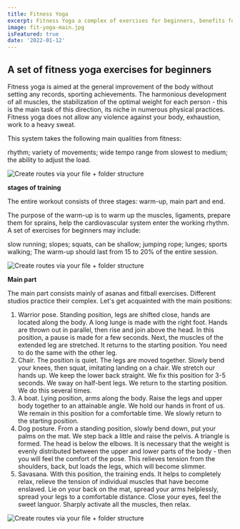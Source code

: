 ```yaml
---
title: Fitness Yoga
excerpt: Fitness Yoga a complex of exercises for beginners, benefits for health and slimming
image: fit-yoga-main.jpg
isFeatured: true
date: '2022-01-12'
---
```


## A set of fitness yoga exercises for beginners

Fitness yoga is aimed at the general improvement of the body without setting any records, sporting achievements. The harmonious development of all muscles, the stabilization of the optimal weight for each person - this is the main task of this direction, its niche in numerous physical practices. Fitness yoga does not allow any violence against your body, exhaustion, work to a heavy sweat.

This system takes the following main qualities from fitness:

rhythm;
variety of movements;
wide tempo range from slowest to medium;
the ability to adjust the load.

![Create routes via your file + folder structure](fit-yoga-start.jpg)

**stages of training**

The entire workout consists of three stages: warm-up, main part and end.

The purpose of the warm-up is to warm up the muscles, ligaments, prepare them for sprains, help the cardiovascular system enter the working rhythm. A set of exercises for beginners may include:

slow running;
slopes;
squats, can be shallow;
jumping rope;
lunges;
sports walking;
The warm-up should last from 15 to 20% of the entire session.

![Create routes via your file + folder structure](fit-yoga-middle.jpg)

**Main part**

The main part consists mainly of asanas and fitball exercises. Different studios practice their complex. Let's get acquainted with the main positions:

1. Warrior pose. Standing position, legs are shifted close, hands are located along the body. A long lunge is made with the right foot. Hands are thrown out in parallel, then rise and join above the head. In this position, a pause is made for a few seconds. Next, the muscles of the extended leg are stretched. It returns to the starting position. You need to do the same with the other leg.
2. Chair. The position is quiet. The legs are moved together. Slowly bend your knees, then squat, imitating landing on a chair. We stretch our hands up. We keep the lower back straight. We fix this position for 3-5 seconds. We sway on half-bent legs. We return to the starting position. We do this several times.
3. A boat. Lying position, arms along the body. Raise the legs and upper body together to an attainable angle. We hold our hands in front of us. We remain in this position for a comfortable time. We slowly return to the starting position.
4. Dog posture. From a standing position, slowly bend down, put your palms on the mat. We step back a little and raise the pelvis. A triangle is formed. The head is below the elbows. It is necessary that the weight is evenly distributed between the upper and lower parts of the body - then you will feel the comfort of the pose. This relieves tension from the shoulders, back, but loads the legs, which will become slimmer.
5. Savasana. With this position, the training ends. It helps to completely relax, relieve the tension of individual muscles that have become enslaved. Lie on your back on the mat, spread your arms helplessly, spread your legs to a comfortable distance. Close your eyes, feel the sweet languor. Sharply activate all the muscles, then relax.

![Create routes via your file + folder structure](fit-yoga-end.jpg)

